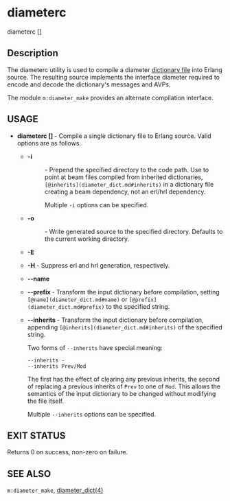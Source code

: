 <!--
%CopyrightBegin%

Copyright Ericsson AB 2023-2024. All Rights Reserved.

Licensed under the Apache License, Version 2.0 (the "License");
you may not use this file except in compliance with the License.
You may obtain a copy of the License at

    http://www.apache.org/licenses/LICENSE-2.0

Unless required by applicable law or agreed to in writing, software
distributed under the License is distributed on an "AS IS" BASIS,
WITHOUT WARRANTIES OR CONDITIONS OF ANY KIND, either express or implied.
See the License for the specific language governing permissions and
limitations under the License.

%CopyrightEnd%
-->
# diameterc

diameterc \[<options>] <file>

## Description

The diameterc utility is used to compile a diameter
[dictionary file](diameter_dict.md) into Erlang source. The resulting source
implements the interface diameter required to encode and decode the dictionary's
messages and AVPs.

The module `m:diameter_make` provides an alternate compilation interface.

## USAGE

- **diameterc \[<options>] <file>** - Compile a single dictionary file to Erlang
  source. Valid options are as follows.

  - **\-i <dir>** - Prepend the specified directory to the code path. Use to
    point at beam files compiled from inherited dictionaries,
    `[@inherits](diameter_dict.md#inherits)` in a dictionary file creating a
    beam dependency, not an erl/hrl dependency.

    Multiple `-i` options can be specified.

  - **\-o <dir>** - Write generated source to the specified directory. Defaults
    to the current working directory.

  - **\-E**

  - **\-H** - Suppress erl and hrl generation, respectively.

  - **\--name <name>**

  - **\--prefix <prefix>** - Transform the input dictionary before compilation,
    setting `[@name](diameter_dict.md#name)` or
    `[@prefix](diameter_dict.md#prefix)` to the specified string.

  - **\--inherits <arg>** - Transform the input dictionary before compilation,
    appending `[@inherits](diameter_dict.md#inherits)` of the specified string.

    Two forms of `--inherits` have special meaning:

    ```text
    --inherits -
    --inherits Prev/Mod
    ```

    The first has the effect of clearing any previous inherits, the second of
    replacing a previous inherits of `Prev` to one of `Mod`. This allows the
    semantics of the input dictionary to be changed without modifying the file
    itself.

    Multiple `--inherits` options can be specified.

## EXIT STATUS

Returns 0 on success, non-zero on failure.

## SEE ALSO

`m:diameter_make`, [diameter_dict(4)](diameter_dict.md)
